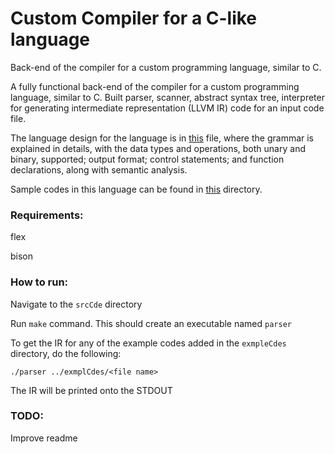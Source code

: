 # Custom Compiler for a C-like language

Back-end of the compiler for a custom programming language, similar to C. 

A fully functional back-end of the compiler for a custom programming language, similar to C. Built parser, scanner, abstract syntax tree, interpreter for generating intermediate representation (LLVM IR) code for an input code file.

  The language design for the language is in [this](https://github.com/nonejk/custom-compiler/blob/master/compilers_language_design.pdf) file, where the grammar is explained in details, with the data types and operations, both unary and binary, supported; output format; control statements; and function declarations, along with semantic analysis.

Sample codes in this language can be found in [this](https://github.com/nonejk/custom-compiler/tree/master/exmplCdes) directory.

### Requirements:

flex

bison

### How to run:

Navigate to the ```srcCde``` directory

Run ```make``` command. This should create an executable named ```parser```

To get the IR for any of the example codes added in the ```exmpleCdes``` directory, do the following:

```./parser ../exmplCdes/<file name>```

The IR will be printed onto the STDOUT

### TODO: 

Improve readme
